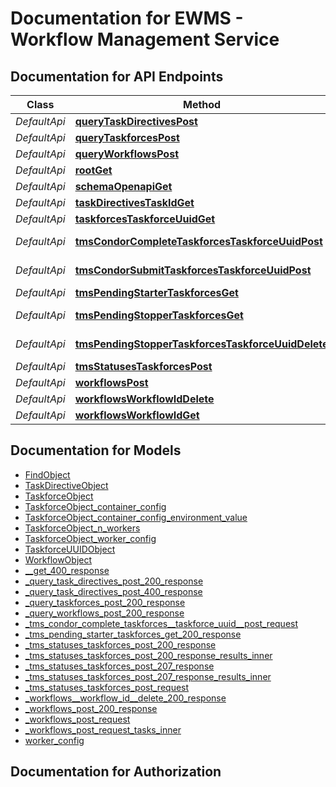 # Documentation for EWMS - Workflow Management Service

<a name="documentation-for-api-endpoints"></a>
## Documentation for API Endpoints


| Class | Method | HTTP request | Description |
|------------ | ------------- | ------------- | -------------|
| *DefaultApi* | [**queryTaskDirectivesPost**](Apis/DefaultApi.md#querytaskdirectivespost) | **POST** /query/task-directives |  |
*DefaultApi* | [**queryTaskforcesPost**](Apis/DefaultApi.md#querytaskforcespost) | **POST** /query/taskforces |  |
*DefaultApi* | [**queryWorkflowsPost**](Apis/DefaultApi.md#queryworkflowspost) | **POST** /query/workflows |  |
*DefaultApi* | [**rootGet**](Apis/DefaultApi.md#rootget) | **GET** / |  |
*DefaultApi* | [**schemaOpenapiGet**](Apis/DefaultApi.md#schemaopenapiget) | **GET** /schema/openapi |  |
*DefaultApi* | [**taskDirectivesTaskIdGet**](Apis/DefaultApi.md#taskdirectivestaskidget) | **GET** /task-directives/{task_id} |  |
*DefaultApi* | [**taskforcesTaskforceUuidGet**](Apis/DefaultApi.md#taskforcestaskforceuuidget) | **GET** /taskforces/{taskforce_uuid} |  |
*DefaultApi* | [**tmsCondorCompleteTaskforcesTaskforceUuidPost**](Apis/DefaultApi.md#tmscondorcompletetaskforcestaskforceuuidpost) | **POST** /tms/condor-complete/taskforces/{taskforce_uuid} |  |
*DefaultApi* | [**tmsCondorSubmitTaskforcesTaskforceUuidPost**](Apis/DefaultApi.md#tmscondorsubmittaskforcestaskforceuuidpost) | **POST** /tms/condor-submit/taskforces/{taskforce_uuid} |  |
*DefaultApi* | [**tmsPendingStarterTaskforcesGet**](Apis/DefaultApi.md#tmspendingstartertaskforcesget) | **GET** /tms/pending-starter/taskforces |  |
*DefaultApi* | [**tmsPendingStopperTaskforcesGet**](Apis/DefaultApi.md#tmspendingstoppertaskforcesget) | **GET** /tms/pending-stopper/taskforces |  |
*DefaultApi* | [**tmsPendingStopperTaskforcesTaskforceUuidDelete**](Apis/DefaultApi.md#tmspendingstoppertaskforcestaskforceuuiddelete) | **DELETE** /tms/pending-stopper/taskforces/{taskforce_uuid} |  |
*DefaultApi* | [**tmsStatusesTaskforcesPost**](Apis/DefaultApi.md#tmsstatusestaskforcespost) | **POST** /tms/statuses/taskforces |  |
*DefaultApi* | [**workflowsPost**](Apis/DefaultApi.md#workflowspost) | **POST** /workflows |  |
*DefaultApi* | [**workflowsWorkflowIdDelete**](Apis/DefaultApi.md#workflowsworkflowiddelete) | **DELETE** /workflows/{workflow_id} |  |
*DefaultApi* | [**workflowsWorkflowIdGet**](Apis/DefaultApi.md#workflowsworkflowidget) | **GET** /workflows/{workflow_id} |  |


<a name="documentation-for-models"></a>
## Documentation for Models

 - [FindObject](./Models/FindObject.md)
 - [TaskDirectiveObject](./Models/TaskDirectiveObject.md)
 - [TaskforceObject](./Models/TaskforceObject.md)
 - [TaskforceObject_container_config](./Models/TaskforceObject_container_config.md)
 - [TaskforceObject_container_config_environment_value](./Models/TaskforceObject_container_config_environment_value.md)
 - [TaskforceObject_n_workers](./Models/TaskforceObject_n_workers.md)
 - [TaskforceObject_worker_config](./Models/TaskforceObject_worker_config.md)
 - [TaskforceUUIDObject](./Models/TaskforceUUIDObject.md)
 - [WorkflowObject](./Models/WorkflowObject.md)
 - [__get_400_response](./Models/__get_400_response.md)
 - [_query_task_directives_post_200_response](./Models/_query_task_directives_post_200_response.md)
 - [_query_task_directives_post_400_response](./Models/_query_task_directives_post_400_response.md)
 - [_query_taskforces_post_200_response](./Models/_query_taskforces_post_200_response.md)
 - [_query_workflows_post_200_response](./Models/_query_workflows_post_200_response.md)
 - [_tms_condor_complete_taskforces__taskforce_uuid__post_request](./Models/_tms_condor_complete_taskforces__taskforce_uuid__post_request.md)
 - [_tms_pending_starter_taskforces_get_200_response](./Models/_tms_pending_starter_taskforces_get_200_response.md)
 - [_tms_statuses_taskforces_post_200_response](./Models/_tms_statuses_taskforces_post_200_response.md)
 - [_tms_statuses_taskforces_post_200_response_results_inner](./Models/_tms_statuses_taskforces_post_200_response_results_inner.md)
 - [_tms_statuses_taskforces_post_207_response](./Models/_tms_statuses_taskforces_post_207_response.md)
 - [_tms_statuses_taskforces_post_207_response_results_inner](./Models/_tms_statuses_taskforces_post_207_response_results_inner.md)
 - [_tms_statuses_taskforces_post_request](./Models/_tms_statuses_taskforces_post_request.md)
 - [_workflows__workflow_id__delete_200_response](./Models/_workflows__workflow_id__delete_200_response.md)
 - [_workflows_post_200_response](./Models/_workflows_post_200_response.md)
 - [_workflows_post_request](./Models/_workflows_post_request.md)
 - [_workflows_post_request_tasks_inner](./Models/_workflows_post_request_tasks_inner.md)
 - [worker_config](./Models/worker_config.md)


<a name="documentation-for-authorization"></a>
## Documentation for Authorization

